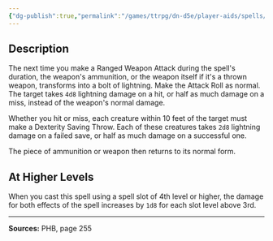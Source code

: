 ```yaml
---
{"dg-publish":true,"permalink":"/games/ttrpg/dn-d5e/player-aids/spells/level-3/lightning-arrow/","tags":["TTRPG/DND/5e","verbal","somatic","concentration","Spell"],"noteIcon":""}
---
```



## Description
The next time you make a Ranged Weapon Attack during the spell's duration, the weapon's ammunition, or the weapon itself if it's a thrown weapon, transforms into a bolt of lightning.
Make the Attack Roll as normal.
The target takes `4d8` lightning damage on a hit, or half as much damage on a miss, instead of the weapon's normal damage.

Whether you hit or miss, each creature within 10 feet of the target must make a Dexterity Saving Throw.
Each of these creatures takes `2d8` lightning damage on a failed save, or half as much damage on a successful one.

The piece of ammunition or weapon then returns to its normal form.

## At Higher Levels
When you cast this spell using a spell slot of 4th level or higher, the damage for both effects of the spell increases by `1d8` for each slot level above 3rd.

---

**Sources:** PHB, page 255
